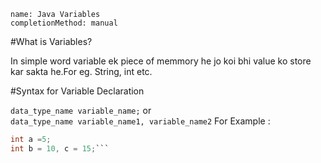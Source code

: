 ```ngMeta
name: Java Variables
completionMethod: manual
```
#What is Variables?

In simple word variable ek piece of memmory he jo koi bhi value ko store kar sakta he.For eg. String, int etc.

#Syntax for Variable Declaration

`data_type_name variable_name;` or <br>
`data_type_name variable_name1, variable_name2`
For Example :
 ```java
 int a =5;
 int b = 10, c = 15;```